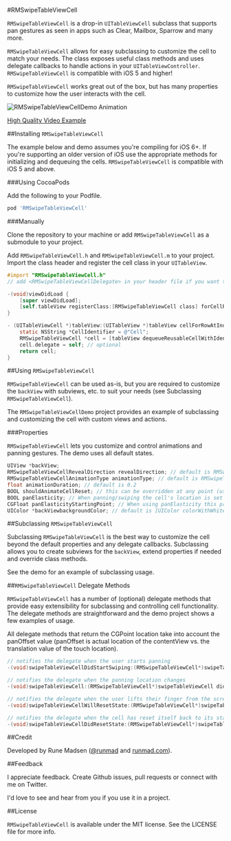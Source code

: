 #RMSwipeTableViewCell

`RMSwipeTableViewCell` is a drop-in `UITableViewCell` subclass that supports pan gestures as seen in apps such as Clear, Mailbox, Sparrow and many more.

`RMSwipeTableViewCell` allows for easy subclassing to customize the cell to match your needs. The class exposes useful class methods and uses delegate callbacks to handle actions in your `UITableViewController`. `RMSwipeTableViewCell` is compatible with iOS 5 and higher!

`RMSwipeTableViewCell` works great out of the box, but has many properties to customize how the user interacts with the cell.

![RMSwipeTableViewCellDemo Animation](https://raw.github.com/runmad/RMSwipeTableViewCell/master/RMTableViewCellDemoAnimation.gif)

[High Quality Video Example]

##Installing `RMSwipeTableViewCell`

The example below and demo assumes you're compiling for iOS 6+. If you're supporting an older version of iOS use the appropriate methods for initializing and dequeuing the cells. `RMSwipeTableViewCell` is compatible with iOS 5 and above.

###Using CocoaPods

Add the following to your Podfile.

```ruby
pod 'RMSwipeTableViewCell'
```

###Manually

Clone the repository to your machine or add `RMSwipeTableViewCell` as a submodule to your project.

Add `RMSwipeTableViewCell.h` and `RMSwipeTableViewCell.m` to your project. Import the class header and register the cell class in your `UITableView`.

```Objective-C
#import "RMSwipeTableViewCell.h"
// add <RMSwipeTableViewCellDelegate> in your header file if you want to receive delegate callbacks on cell interactions

-(void)viewDidLoad {
    [super viewDidLoad];
    [self.tableView registerClass:[RMSwipeTableViewCell class] forCellReuseIdentifier:CellIdentifier];
}

- (UITableViewCell *)tableView:(UITableView *)tableView cellForRowAtIndexPath:(NSIndexPath *)indexPath {
    static NSString *CellIdentifier = @"Cell";
    RMSwipeTableViewCell *cell = [tableView dequeueReusableCellWithIdentifier:CellIdentifier forIndexPath:indexPath];
    cell.delegate = self; // optional
    return cell;
}
```

##Using `RMSwipeTableViewCell`

`RMSwipeTableViewCell` can be used as-is, but you are required to customize the `backView` with subviews, etc. to suit your needs (see Subclassing `RMSwipeTableViewCell`).

The `RMSwipeTableViewCellDemo` project provides an example of subclassing and customizing the cell with custom views and actions.

###Properties

`RMSwipeTableViewCell` lets you customize and control animations and panning gestures. The demo uses all default states.

```Objective-C
UIView *backView;
RMSwipeTableViewCellRevealDirection revealDirection; // default is RMSwipeTableViewCellRevealDirectionBoth
RMSwipeTableViewCellAnimationType animationType; // default is RMSwipeTableViewCellAnimationTypeBounce
float animationDuration; // default is 0.2
BOOL shouldAnimateCellReset; // this can be overridden at any point (useful in the swipeTableViewCellWillResetState:fromLocation: delegate method). default is YES - note: it will reset to YES in prepareForReuse
BOOL panElasticity; // When panning/swiping the cell's location is set to exponentially decay. The rubber banding matches that of a UIScrollView/UITableView. default is YES
CGFloat panElasticityStartingPoint; // When using panElasticity this property allows you to control at which point elasticitykicks in. default is 0
UIColor *backViewbackgroundColor; // default is [UIColor colorWithWhite:0.92 alpha:1]
```

##Subclassing `RMSwipeTableViewCell`

Subclassing `RMSwipeTableViewCell` is the best way to customize the cell beyond the default properties and any delegate callbacks. Subclassing allows you to create subviews for the `backView`, extend properties if needed and override class methods.

See the demo for an example of subclassing usage.

##`RMSwipeTableViewCell` Delegate Methods

`RMSwipeTableViewCell` has a number of (optional) delegate methods that provide easy extensibility for subclassing and controlling cell functionality. The delegate methods are straightforward and the demo project shows a few examples of usage.

All delegate methods that return the CGPoint location take into account the panOffset value (panOffset is actual location of the contentView vs. the translation value of the touch location).

```Objective-C
// notifies the delegate when the user starts panning
-(void)swipeTableViewCellDidStartSwiping:(RMSwipeTableViewCell*)swipeTableViewCell;

// notifies the delegate when the panning location changes
-(void)swipeTableViewCell:(RMSwipeTableViewCell*)swipeTableViewCell didSwipeToPoint:(CGPoint)point velocity:(CGPoint)velocity;

// notifies the delegate when the user lifts their finger from the screen and cell will reset
-(void)swipeTableViewCellWillResetState:(RMSwipeTableViewCell*)swipeTableViewCell fromPoint:(CGPoint)point animation:(RMSwipeTableViewCellAnimationType)animation velocity:(CGPoint)velocity;

// notifies the delegate when the cell has reset itself back to its starting state. This is useful for doing further animation or updates on the cell after the reset animation has completed
-(void)swipeTableViewCellDidResetState:(RMSwipeTableViewCell*)swipeTableViewCell fromPoint:(CGPoint)point animation:(RMSwipeTableViewCellAnimationType)animation velocity:(CGPoint)velocity;
```

##Credit

Developed by Rune Madsen ([@runmad] and [runmad.com]).

##Feedback

I appreciate feedback. Create Github issues, pull requests or connect with me on Twitter.

I'd love to see and hear from you if you use it in a project.

##License

`RMSwipeTableViewCell` is available under the MIT license. See the LICENSE file for more info.

[High Quality Video Example]: http://www.runmad.com/development/RMTableViewCellDemoVideo.mp4
[@runmad]: http://www.twitter.com/runmad
[runmad.com]: http://www.runmad.com
